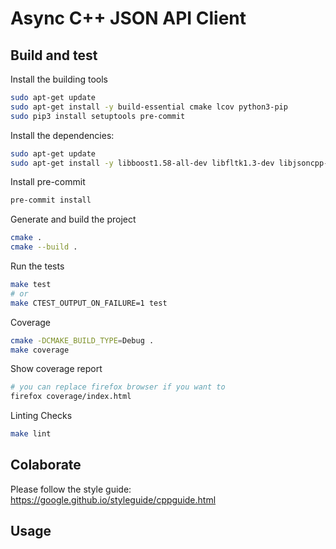 # Async C++ JSON API Client

## Build and test

Install the building tools

```bash
sudo apt-get update
sudo apt-get install -y build-essential cmake lcov python3-pip
sudo pip3 install setuptools pre-commit
```

Install the dependencies:

```bash
sudo apt-get update
sudo apt-get install -y libboost1.58-all-dev libfltk1.3-dev libjsoncpp-dev
```

Install pre-commit

```bash
pre-commit install
```

Generate and build the project

```bash
cmake .
cmake --build .
```

Run the tests

```bash
make test
# or
make CTEST_OUTPUT_ON_FAILURE=1 test
```

Coverage

```bash
cmake -DCMAKE_BUILD_TYPE=Debug .
make coverage
```

Show coverage report

```bash
# you can replace firefox browser if you want to
firefox coverage/index.html
```

Linting Checks

```bash
make lint
```

## Colaborate

Please follow the style guide:
https://google.github.io/styleguide/cppguide.html

## Usage
